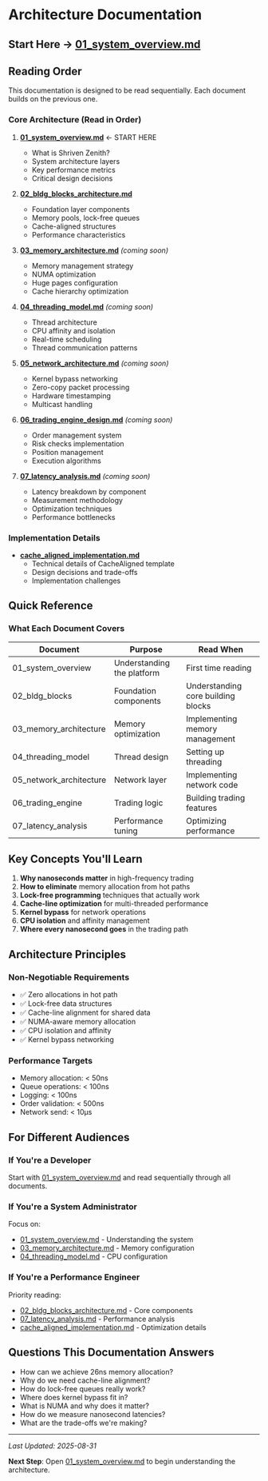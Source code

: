 # Architecture Documentation

## Start Here → [01_system_overview.md](01_system_overview.md)

## Reading Order

This documentation is designed to be read sequentially. Each document builds on the previous one.

### Core Architecture (Read in Order)

1. **[01_system_overview.md](01_system_overview.md)** ← START HERE
   - What is Shriven Zenith?
   - System architecture layers
   - Key performance metrics
   - Critical design decisions

2. **[02_bldg_blocks_architecture.md](02_bldg_blocks_architecture.md)**
   - Foundation layer components
   - Memory pools, lock-free queues
   - Cache-aligned structures
   - Performance characteristics

3. **[03_memory_architecture.md](03_memory_architecture.md)** *(coming soon)*
   - Memory management strategy
   - NUMA optimization
   - Huge pages configuration
   - Cache hierarchy optimization

4. **[04_threading_model.md](04_threading_model.md)** *(coming soon)*
   - Thread architecture
   - CPU affinity and isolation
   - Real-time scheduling
   - Thread communication patterns

5. **[05_network_architecture.md](05_network_architecture.md)** *(coming soon)*
   - Kernel bypass networking
   - Zero-copy packet processing
   - Hardware timestamping
   - Multicast handling

6. **[06_trading_engine_design.md](06_trading_engine_design.md)** *(coming soon)*
   - Order management system
   - Risk checks implementation
   - Position management
   - Execution algorithms

7. **[07_latency_analysis.md](07_latency_analysis.md)** *(coming soon)*
   - Latency breakdown by component
   - Measurement methodology
   - Optimization techniques
   - Performance bottlenecks

### Implementation Details

- **[cache_aligned_implementation.md](cache_aligned_implementation.md)**
  - Technical details of CacheAligned template
  - Design decisions and trade-offs
  - Implementation challenges

## Quick Reference

### What Each Document Covers

| Document | Purpose | Read When |
|----------|---------|-----------|
| 01_system_overview | Understanding the platform | First time reading |
| 02_bldg_blocks | Foundation components | Understanding core building blocks |
| 03_memory_architecture | Memory optimization | Implementing memory management |
| 04_threading_model | Thread design | Setting up threading |
| 05_network_architecture | Network layer | Implementing network code |
| 06_trading_engine | Trading logic | Building trading features |
| 07_latency_analysis | Performance tuning | Optimizing performance |

## Key Concepts You'll Learn

1. **Why nanoseconds matter** in high-frequency trading
2. **How to eliminate** memory allocation from hot paths
3. **Lock-free programming** techniques that actually work
4. **Cache-line optimization** for multi-threaded performance
5. **Kernel bypass** for network operations
6. **CPU isolation** and affinity management
7. **Where every nanosecond goes** in the trading path

## Architecture Principles

### Non-Negotiable Requirements
- ✅ Zero allocations in hot path
- ✅ Lock-free data structures
- ✅ Cache-line alignment for shared data
- ✅ NUMA-aware memory allocation
- ✅ CPU isolation and affinity
- ✅ Kernel bypass networking

### Performance Targets
- Memory allocation: < 50ns
- Queue operations: < 100ns
- Logging: < 100ns
- Order validation: < 500ns
- Network send: < 10μs

## For Different Audiences

### If You're a Developer
Start with [01_system_overview.md](01_system_overview.md) and read sequentially through all documents.

### If You're a System Administrator
Focus on:
- [01_system_overview.md](01_system_overview.md) - Understanding the system
- [03_memory_architecture.md](03_memory_architecture.md) - Memory configuration
- [04_threading_model.md](04_threading_model.md) - CPU configuration

### If You're a Performance Engineer
Priority reading:
- [02_bldg_blocks_architecture.md](02_bldg_blocks_architecture.md) - Core components
- [07_latency_analysis.md](07_latency_analysis.md) - Performance analysis
- [cache_aligned_implementation.md](cache_aligned_implementation.md) - Optimization details

## Questions This Documentation Answers

- How can we achieve 26ns memory allocation?
- Why do we need cache-line alignment?
- How do lock-free queues really work?
- Where does kernel bypass fit in?
- What is NUMA and why does it matter?
- How do we measure nanosecond latencies?
- What are the trade-offs we're making?

---
*Last Updated: 2025-08-31*

**Next Step**: Open [01_system_overview.md](01_system_overview.md) to begin understanding the architecture.